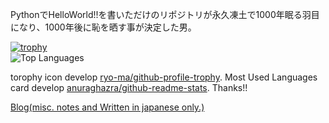 PythonでHelloWorld!!を書いただけのリポジトリが永久凍土で1000年眠る羽目になり、1000年後に恥を晒す事が決定した男。

[![trophy](https://github-profile-trophy.vercel.app/?username=K-MountainBook&theme=onedark)](https://github.com/ryo-ma/github-profile-trophy)  
![Top Languages](https://github-readme-stats.vercel.app/api/top-langs/?username=K-MountainBook&layout=compact&theme=tokyonight)

torophy icon develop [ryo-ma/github-profile-trophy](https://github.com/ryo-ma/github-profile-trophy).
Most Used Languages card develop [anuraghazra/github-readme-stats](https://github.com/anuraghazra/github-readme-stats).
Thanks!!  

[Blog(misc. notes and Written in japanese only.)](http://blog.livedoor.jp/deile/)
<!--
**K-MountainBook/K-MountainBook** is a ✨ _special_ ✨ repository because its `README.md` (this file) appears on your GitHub profile.

Here are some ideas to get you started:

- 🔭 I’m currently working on ...
- 🌱 I’m currently learning ...
- 👯 I’m looking to collaborate on ...
- 🤔 I’m looking for help with ...
- 💬 Ask me about ...
- 📫 How to reach me: ...
- 😄 Pronouns: ...
- ⚡ Fun fact: ...
-->
